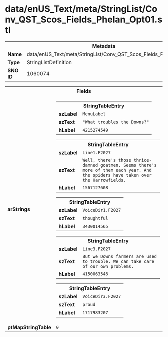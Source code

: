 <h1>data/enUS_Text/meta/StringList/Conv_QST_Scos_Fields_Phelan_Opt01.stl</h1><table><tr><th colspan="100%">Metadata</th></tr><tr><td><b>Name</b></td><td>data/enUS_Text/meta/StringList/Conv_QST_Scos_Fields_Phelan_Opt01.stl</td></tr><tr><td><b>Type</b></td><td>StringListDefinition</td></tr><tr><td><b>SNO ID</b></td><td>1060074</td></tr></table>

<table><tr><th colspan="100%">Fields</th></tr><tr><td><b>arStrings</b></td><td><table><tr><th colspan="100%">StringTableEntry</th></tr><tr><td><b>szLabel</b></td><td><code>MenuLabel</code></td></tr><tr><td><b>szText</b></td><td><code>"What troubles the Downs?"</code></td></tr><tr><td><b>hLabel</b></td><td><code>4215274549</code></td></tr></table>


<table><tr><th colspan="100%">StringTableEntry</th></tr><tr><td><b>szLabel</b></td><td><code>Line1.F2027</code></td></tr><tr><td><b>szText</b></td><td><code>Well, there's those thrice-damned goatmen. Seems there's more of them each year. And the spiders have taken over the Harrowfields.</code></td></tr><tr><td><b>hLabel</b></td><td><code>1567127608</code></td></tr></table>


<table><tr><th colspan="100%">StringTableEntry</th></tr><tr><td><b>szLabel</b></td><td><code>VoiceDir1.F2027</code></td></tr><tr><td><b>szText</b></td><td><code>thoughtful</code></td></tr><tr><td><b>hLabel</b></td><td><code>3430014565</code></td></tr></table>


<table><tr><th colspan="100%">StringTableEntry</th></tr><tr><td><b>szLabel</b></td><td><code>Line3.F2027</code></td></tr><tr><td><b>szText</b></td><td><code>But we Downs farmers are used to trouble. We can take care of our own problems.</code></td></tr><tr><td><b>hLabel</b></td><td><code>4150063546</code></td></tr></table>


<table><tr><th colspan="100%">StringTableEntry</th></tr><tr><td><b>szLabel</b></td><td><code>VoiceDir3.F2027</code></td></tr><tr><td><b>szText</b></td><td><code>proud</code></td></tr><tr><td><b>hLabel</b></td><td><code>1717983207</code></td></tr></table>


</td></tr><tr><td><b>ptMapStringTable</b></td><td><code>0</code></td></tr></table>

